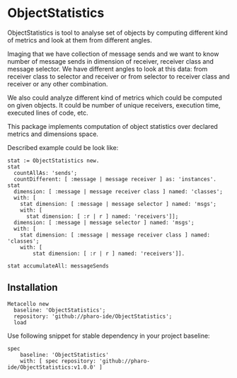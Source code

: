 # ObjectStatistics
ObjectStatistics is tool to analyse set of objects by computing different kind of metrics and look at them from different angles.

Imaging that we have collection of message sends and we want to know number of message sends in dimension of receiver, receiver class and message selector. We have different angles to look at this data: from receiver class to selector and receiver or from selector to receiver class and receiver or any other combination. 

We also could analyze different kind of metrics which could be computed on given objects. It could be number of unique receivers, execution time, executed lines of code, etc.

This package implements computation of object statistics over declared metrics and dimensions space.

Described example could be look like:
```Smalltalk
stat := ObjectStatistics new.
stat
  countAllAs: 'sends';
  countDifferent: [ :message | message receiver ] as: 'instances'.
stat 
  dimension: [ :message | message receiver class ] named: 'classes';
  with: [ 
    stat dimension: [ :message | message selector ] named: 'msgs';
    with: [ 
      stat dimension: [ :r | r ] named: 'receivers']];
  dimension: [ :message | message selector ] named: 'msgs';
  with: [ 
    stat dimension: [ :message | message receiver class ] named: 'classes';
    with: [ 
        stat dimension: [ :r | r ] named: 'receivers']].
			
stat accumulateAll: messageSends
 ```
## Installation
```Smalltalk
Metacello new
  baseline: 'ObjectStatistics';
  repository: 'github://pharo-ide/ObjectStatistics';
  load
```
Use following snippet for stable dependency in your project baseline:
```Smalltalk
spec
    baseline: 'ObjectStatistics'
    with: [ spec repository: 'github://pharo-ide/ObjectStatistics:v1.0.0' ]
```
